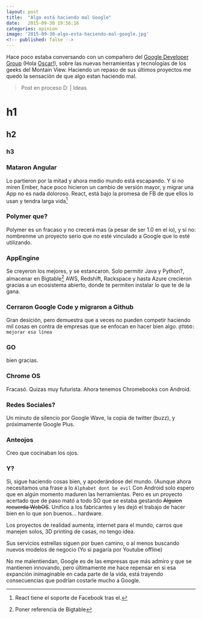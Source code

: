 ```yaml
---
layout: post
title:  "Algo está haciendo mal Google"
date:   2015-09-30 19:56:16
categories: opinion
image: '2015-09-30-algo-esta-haciendo-mal-google.jpg'
<!-- published: false -->
---
```



Hace poco estaba conversando con un compañero del [Google Developer Group][gdg_managua] (Hola [Oscar!][oscar_mcm]), sobre las nuevas herramientas y tecnologías de los geeks del Montain View. Haciendo un repaso de sus últimos proyectos me quedó la sensación de que algo estan haciendo mal.

> Post en proceso D: | Ideas

 
# h1

## h2

### h3

### Mataron Angular 

Lo partieron por la mitad y ahora medio mundo está escapando. 
Y si no miren Ember, hace poco hicieron un cambio de versión mayor, y migrar una App no es nada doloroso. 
React, está bajo la promesa de FB de que ellos lo usan y tendra larga vida[^1]

### Polymer que? 

Polymer es un fracaso y no crecerá mas (a pesar de ser 1.0 en el io), y si no: nombrenme un proyecto serio que no esté vinculado a Google que lo esté utilizando. 
 
### AppEngine

Se creyeron los mejores, y se estancaron. Solo permitir Java y Python?, almacenar en Bigtable[^2]
AWS, Redshift, Rackspace y hasta Azure crecieron gracias a un ecosistema abierto, donde te permiten instalar lo que te de la gana. 


### Cerraron Google Code y migraron a Github

Gran desición, pero demuestra que a veces no pueden competir haciendo mil cosas en contra de empresas que se enfocan en hacer bien algo. `@TODO: mejorar esa línea` 

### GO ###

bien gracias. 

### Chrome OS ###

Fracasó. Quizas muy futurista. Ahora tenemos Chromebooks con Android.

### Redes Sociales? ###

Un minuto de silencio por Google Wave, la copia de twitter (buzz), y próximamente Google Plus.

### Anteojos ###

Creo que cocinaban los ojos. 

### Y? ###

Si, sigue haciendo cosas bien, y apoderándose del mundo. (Aunque ahora necesitamos una frase a lo `Alphabet dont be evil` Con Android 
solo espero que en algún momento maduren las herramientas. Pero es un proyecto acertado que de paso mató a todo SO que se estaba gestando ~~Alguien recuerda WebOS~~. Unifico a los fabricantes y les dejó el trabajo de hacer bien en lo que son buenos... hardware. 

Los proyectos de realidad aumenta, internet para el mundo, carros que manejen solos, 3D printing de casas, no tengo idea. 

Sus servicios estrellas siguen por buen camino, o al menos buscando nuevos modelos de negocio (Yo si pagaría por Youtube offline)

No me malentiendan, Google es de las empresas que más admiro y que se mantienen innovando,  pero últimamente me hace repensar en si esa expanción inimaginable en cada parte de la vida, está trayendo consecuencias que podrían costarle mucho a Google.




[oscar_mcm]: https://twitter.com/oscar_mcm
[gdg_managua]: https://developers.google.com/groups/chapter/113255713593303778606/

[^1]: React tiene el soporte de Facebook tras el.
[^2]: Poner referencia de Bigtable
